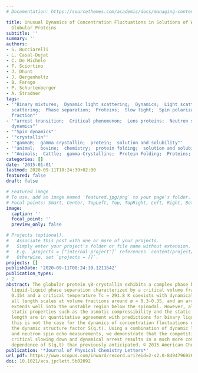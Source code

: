 ```yaml
---
# Documentation: https://sourcethemes.com/academic/docs/managing-content/

title: Unusual Dynamics of Concentration Fluctuations in Solutions of Weakly Attractive
  Globular Proteins
subtitle: ''
summary: ''
authors:
- S. Bucciarelli
- L. Casal-Dujat
- C. De Michele
- F. Sciortino
- J. Dhont
- J. Bergenholtz
- B. Farago
- P. Schurtenberger
- A. Stradner
tags:
- '"Binary mixtures;  Dynamic light scattering;  Dynamics;  Light scattering;  Liquids;  Neutron
  scattering;  Phase separation;  Proteins;  Slow light;  Spin polarization;  Volume
  fraction"'
- '"arrest transition;  Critical phenomenon;  Lens proteins;  Neutron spin echo;  Protein
  dynamics"'
- '"Spin dynamics"'
- '"crystallin"'
- '"gammaB;  gamma crystallin;  protein;  solution and solubility"'
- '"animal;  bovine;  chemistry;  protein folding;  solution and solubility"'
- '"Animals;  Cattle;  gamma-Crystallins;  Protein Folding;  Proteins;  Solutions"'
categories: []
date: '2015-01-01'
lastmod: 2020-09-11T10:24:39+02:00
featured: false
draft: false

# Featured image
# To use, add an image named `featured.jpg/png` to your page's folder.
# Focal points: Smart, Center, TopLeft, Top, TopRight, Left, Right, BottomLeft, Bottom, BottomRight.
image:
  caption: ''
  focal_point: ''
  preview_only: false

# Projects (optional).
#   Associate this post with one or more of your projects.
#   Simply enter your project's folder or file name without extension.
#   E.g. `projects = ["internal-project"]` references `content/project/deep-learning/index.md`.
#   Otherwise, set `projects = []`.
projects: []
publishDate: '2020-09-11T08:24:39.121164Z'
publication_types:
- 2
abstract: The globular protein γB-crystallin exhibits a complex phase behavior, where
  liquid-liquid phase separation characterized by a critical volume fraction øc =
  0.154 and a critical temperature Tc = 291.8 K coexists with dynamical arrest on
  all length scales at volume fractions around ø ≈ 0.3-0.35, and an arrest line that
  extends well into the unstable region below the spinodal. However, although the
  static properties such as the osmotic compressibility and the static correlation
  length are in quantitative agreement with predictions for binary liquid mixtures,
  this is not the case for the dynamics of concentration fluctuations described by
  the dynamic structure factor S(q,t). Using a combination of dynamic light scattering
  and neutron spin echo measurements, we demonstrate that the competition between
  critical slowing down and dynamical arrest results in a much more complex wave vector
  dependence of S(q,t) than previously anticipated. © 2015 American Chemical Society.
publication: '*Journal of Physical Chemistry Letters*'
url_pdf: https://www.scopus.com/inward/record.uri?eid=2-s2.0-84947969262&doi=10.1021%2facs.jpclett.5b02092&partnerID=40&md5=043dbaf3ae5496e92c1ab6d4dd6ca38b
doi: 10.1021/acs.jpclett.5b02092
---
```

